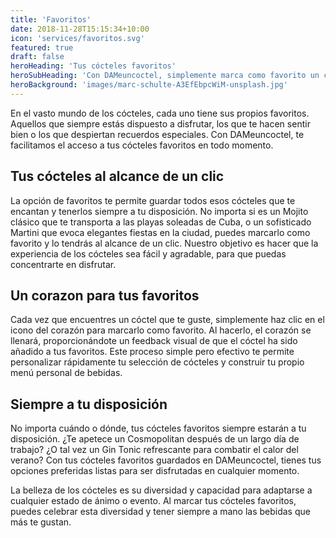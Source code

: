 ```yaml
---
title: 'Favoritos'
date: 2018-11-28T15:15:34+10:00
icon: 'services/favoritos.svg'
featured: true
draft: false
heroHeading: 'Tus cócteles favoritos'
heroSubHeading: 'Con DAMeuncoctel, simplemente marca como favorito un cóctel y lo tendrás siempre a mano.'
heroBackground: 'images/marc-schulte-A3EfEbpcWiM-unsplash.jpg'
---
```


En el vasto mundo de los cócteles, cada uno tiene sus propios favoritos. Aquellos que siempre estás dispuesto a disfrutar, los que te hacen sentir bien o los que despiertan recuerdos especiales. Con DAMeuncoctel, te facilitamos el acceso a tus cócteles favoritos en todo momento.

## Tus cócteles al alcance de un clic

La opción de favoritos te permite guardar todos esos cócteles que te encantan y tenerlos siempre a tu disposición. No importa si es un Mojito clásico que te transporta a las playas soleadas de Cuba, o un sofisticado Martini que evoca elegantes fiestas en la ciudad, puedes marcarlo como favorito y lo tendrás al alcance de un clic. Nuestro objetivo es hacer que la experiencia de los cócteles sea fácil y agradable, para que puedas concentrarte en disfrutar.

## Un corazon para tus favoritos

Cada vez que encuentres un cóctel que te guste, simplemente haz clic en el icono del corazón para marcarlo como favorito. Al hacerlo, el corazón se llenará, proporcionándote un feedback visual de que el cóctel ha sido añadido a tus favoritos. Este proceso simple pero efectivo te permite personalizar rápidamente tu selección de cócteles y construir tu propio menú personal de bebidas.

## Siempre a tu disposición

No importa cuándo o dónde, tus cócteles favoritos siempre estarán a tu disposición. ¿Te apetece un Cosmopolitan después de un largo día de trabajo? ¿O tal vez un Gin Tonic refrescante para combatir el calor del verano? Con tus cócteles favoritos guardados en DAMeuncoctel, tienes tus opciones preferidas listas para ser disfrutadas en cualquier momento.

La belleza de los cócteles es su diversidad y capacidad para adaptarse a cualquier estado de ánimo o evento. Al marcar tus cócteles favoritos, puedes celebrar esta diversidad y tener siempre a mano las bebidas que más te gustan.

